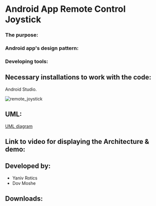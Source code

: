 # Android App Remote Control Joystick

### The purpose:

### Android app's design pattern:

### Developing tools:

## Necessary installations to work with the code:
Android Studio.

![remote_joystick](https://user-images.githubusercontent.com/72437425/123138312-8ac2c780-d45d-11eb-8bae-e29cc82c4966.png)

## UML:
[UML diagram](documentation/UML.png)

## Link to video for displaying the Architecture & demo:

## Developed by:
* Yaniv Rotics
* Dov Moshe

## Downloads:

